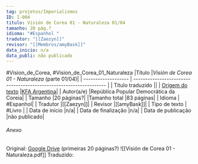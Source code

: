 ```yaml
---
tag: projetos/Imperialismos
ID: I-004
titulo: Visión de Corea 01 - Naturaleza 01/04
tamanho: 20 pág.?
idioma: "#Espanhol "
tradutor: "[[Zaezyn]]"
revisor: "[[Membros/amyBask]]"
data_inicio: n/a
data_publi: não publicado
---
```


#Vision_de_Corea, #Vision_de_Corea_01_Naturaleza 
|Título               |_Visión de Corea 01 - Naturaleza_ (parte 01/04)|
| ------------------- | ------------------------------------------------------------------ |
| Título traduzido    ||
| [Origem do texto](https://kfaargentina.files.wordpress.com/2019/03/vision-de-corea-1-naturaleza.pdf)   |[KFA Argentina](https://kfaargentina.files.wordpress.com/2019/03/vision-de-corea-1-naturaleza.pdf)|
| Autor(a/e)          |República Popular Democrática da Coreia|
| Tamanho             |20 páginas?|
|Tamanho total        |83 páginas|
| Idioma              | #Espanhol|
| Tradutor            |[[Zaezyn]]|
| Revisor             |[[amyBask]]|
| Tipo de texto       | #Livro |
| Data de início      |n/a|
| Data de finalização |n/a|
| Data de publicação  |não publicado|


###### Anexo
Original: [Google Drive](https://drive.google.com/drive/folders/0B5aXB074TCjIZVJoWlktUU1WeGs?resourcekey=0-GvnL_D82eufCFbNEierNeA) (primeiras 20 páginas?)
![[Visión de Corea 01 - Naturaleza.pdf]]
Traduzido: